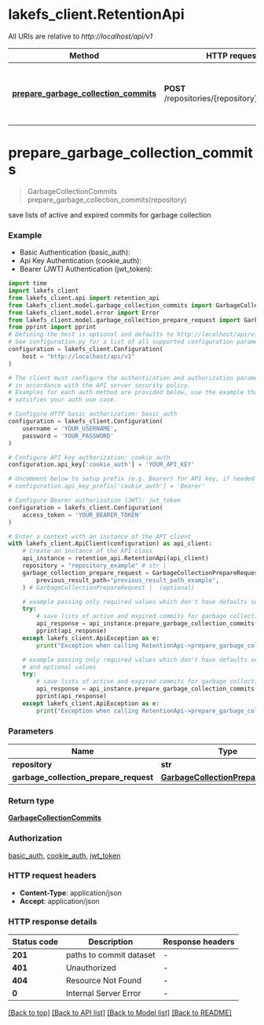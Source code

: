 # lakefs_client.RetentionApi

All URIs are relative to *http://localhost/api/v1*

Method | HTTP request | Description
------------- | ------------- | -------------
[**prepare_garbage_collection_commits**](RetentionApi.md#prepare_garbage_collection_commits) | **POST** /repositories/{repository}/gc/prepare | save lists of active and expired commits for garbage collection


# **prepare_garbage_collection_commits**
> GarbageCollectionCommits prepare_garbage_collection_commits(repository)

save lists of active and expired commits for garbage collection

### Example

* Basic Authentication (basic_auth):
* Api Key Authentication (cookie_auth):
* Bearer (JWT) Authentication (jwt_token):
```python
import time
import lakefs_client
from lakefs_client.api import retention_api
from lakefs_client.model.garbage_collection_commits import GarbageCollectionCommits
from lakefs_client.model.error import Error
from lakefs_client.model.garbage_collection_prepare_request import GarbageCollectionPrepareRequest
from pprint import pprint
# Defining the host is optional and defaults to http://localhost/api/v1
# See configuration.py for a list of all supported configuration parameters.
configuration = lakefs_client.Configuration(
    host = "http://localhost/api/v1"
)

# The client must configure the authentication and authorization parameters
# in accordance with the API server security policy.
# Examples for each auth method are provided below, use the example that
# satisfies your auth use case.

# Configure HTTP basic authorization: basic_auth
configuration = lakefs_client.Configuration(
    username = 'YOUR_USERNAME',
    password = 'YOUR_PASSWORD'
)

# Configure API key authorization: cookie_auth
configuration.api_key['cookie_auth'] = 'YOUR_API_KEY'

# Uncomment below to setup prefix (e.g. Bearer) for API key, if needed
# configuration.api_key_prefix['cookie_auth'] = 'Bearer'

# Configure Bearer authorization (JWT): jwt_token
configuration = lakefs_client.Configuration(
    access_token = 'YOUR_BEARER_TOKEN'
)

# Enter a context with an instance of the API client
with lakefs_client.ApiClient(configuration) as api_client:
    # Create an instance of the API class
    api_instance = retention_api.RetentionApi(api_client)
    repository = "repository_example" # str | 
    garbage_collection_prepare_request = GarbageCollectionPrepareRequest(
        previous_result_path="previous_result_path_example",
    ) # GarbageCollectionPrepareRequest |  (optional)

    # example passing only required values which don't have defaults set
    try:
        # save lists of active and expired commits for garbage collection
        api_response = api_instance.prepare_garbage_collection_commits(repository)
        pprint(api_response)
    except lakefs_client.ApiException as e:
        print("Exception when calling RetentionApi->prepare_garbage_collection_commits: %s\n" % e)

    # example passing only required values which don't have defaults set
    # and optional values
    try:
        # save lists of active and expired commits for garbage collection
        api_response = api_instance.prepare_garbage_collection_commits(repository, garbage_collection_prepare_request=garbage_collection_prepare_request)
        pprint(api_response)
    except lakefs_client.ApiException as e:
        print("Exception when calling RetentionApi->prepare_garbage_collection_commits: %s\n" % e)
```


### Parameters

Name | Type | Description  | Notes
------------- | ------------- | ------------- | -------------
 **repository** | **str**|  |
 **garbage_collection_prepare_request** | [**GarbageCollectionPrepareRequest**](GarbageCollectionPrepareRequest.md)|  | [optional]

### Return type

[**GarbageCollectionCommits**](GarbageCollectionCommits.md)

### Authorization

[basic_auth](../README.md#basic_auth), [cookie_auth](../README.md#cookie_auth), [jwt_token](../README.md#jwt_token)

### HTTP request headers

 - **Content-Type**: application/json
 - **Accept**: application/json


### HTTP response details
| Status code | Description | Response headers |
|-------------|-------------|------------------|
**201** | paths to commit dataset |  -  |
**401** | Unauthorized |  -  |
**404** | Resource Not Found |  -  |
**0** | Internal Server Error |  -  |

[[Back to top]](#) [[Back to API list]](../README.md#documentation-for-api-endpoints) [[Back to Model list]](../README.md#documentation-for-models) [[Back to README]](../README.md)

